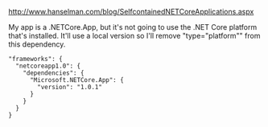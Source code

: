 http://www.hanselman.com/blog/SelfcontainedNETCoreApplications.aspx

My app is a .NETCore.App, but it's not going to use the .NET Core platform that's installed.
 It'll use a local version so I'll remove "type="platform"" from this dependency.
```
"frameworks": {
  "netcoreapp1.0": {
    "dependencies": {
      "Microsoft.NETCore.App": {
        "version": "1.0.1"
      }
    }
  } 
}
```